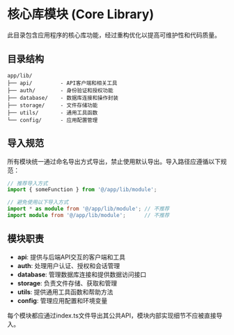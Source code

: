 # 核心库模块 (Core Library)

此目录包含应用程序的核心库功能，经过重构优化以提高可维护性和代码质量。

## 目录结构

```
app/lib/
├── api/         - API客户端和相关工具
├── auth/        - 身份验证和授权功能
├── database/    - 数据库连接和操作封装
├── storage/     - 文件存储功能
├── utils/       - 通用工具函数
└── config/      - 应用配置管理
```

## 导入规范

所有模块统一通过命名导出方式导出，禁止使用默认导出。导入路径应遵循以下规范：

```typescript
// 推荐导入方式
import { someFunction } from '@/app/lib/module';

// 避免使用以下导入方式
import * as module from '@/app/lib/module'; // 不推荐
import module from '@/app/lib/module';      // 不推荐
```

## 模块职责

- **api**: 提供与后端API交互的客户端和工具
- **auth**: 处理用户认证、授权和会话管理
- **database**: 管理数据库连接和提供数据访问接口
- **storage**: 负责文件存储、获取和管理
- **utils**: 提供通用工具函数和帮助方法
- **config**: 管理应用配置和环境变量

每个模块都应通过index.ts文件导出其公共API，模块内部实现细节不应被直接导入。 